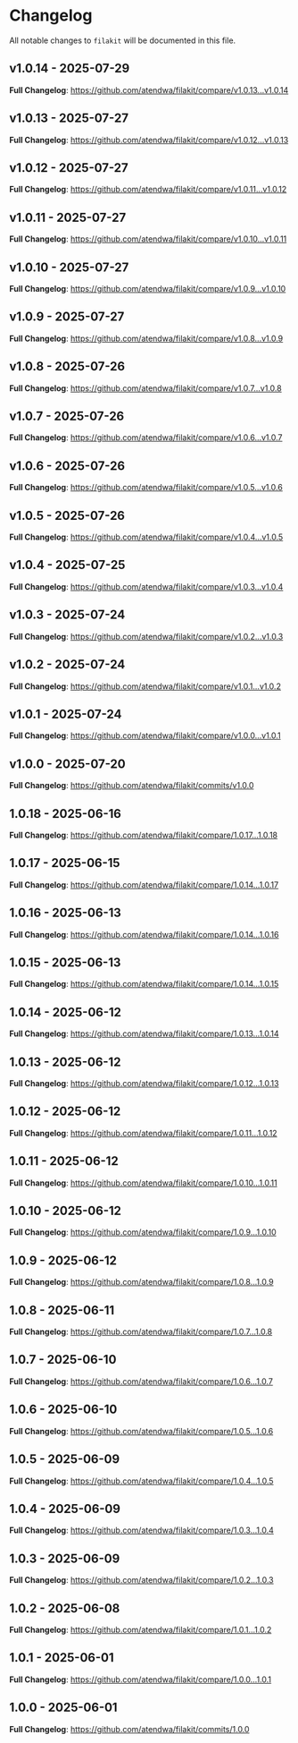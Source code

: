 # Changelog

All notable changes to `filakit` will be documented in this file.

## v1.0.14 - 2025-07-29

**Full Changelog**: https://github.com/atendwa/filakit/compare/v1.0.13...v1.0.14

## v1.0.13 - 2025-07-27

**Full Changelog**: https://github.com/atendwa/filakit/compare/v1.0.12...v1.0.13

## v1.0.12 - 2025-07-27

**Full Changelog**: https://github.com/atendwa/filakit/compare/v1.0.11...v1.0.12

## v1.0.11 - 2025-07-27

**Full Changelog**: https://github.com/atendwa/filakit/compare/v1.0.10...v1.0.11

## v1.0.10 - 2025-07-27

**Full Changelog**: https://github.com/atendwa/filakit/compare/v1.0.9...v1.0.10

## v1.0.9 - 2025-07-27

**Full Changelog**: https://github.com/atendwa/filakit/compare/v1.0.8...v1.0.9

## v1.0.8 - 2025-07-26

**Full Changelog**: https://github.com/atendwa/filakit/compare/v1.0.7...v1.0.8

## v1.0.7 - 2025-07-26

**Full Changelog**: https://github.com/atendwa/filakit/compare/v1.0.6...v1.0.7

## v1.0.6 - 2025-07-26

**Full Changelog**: https://github.com/atendwa/filakit/compare/v1.0.5...v1.0.6

## v1.0.5 - 2025-07-26

**Full Changelog**: https://github.com/atendwa/filakit/compare/v1.0.4...v1.0.5

## v1.0.4 - 2025-07-25

**Full Changelog**: https://github.com/atendwa/filakit/compare/v1.0.3...v1.0.4

## v1.0.3 - 2025-07-24

**Full Changelog**: https://github.com/atendwa/filakit/compare/v1.0.2...v1.0.3

## v1.0.2 - 2025-07-24

**Full Changelog**: https://github.com/atendwa/filakit/compare/v1.0.1...v1.0.2

## v1.0.1 - 2025-07-24

**Full Changelog**: https://github.com/atendwa/filakit/compare/v1.0.0...v1.0.1

## v1.0.0 - 2025-07-20

**Full Changelog**: https://github.com/atendwa/filakit/commits/v1.0.0

## 1.0.18 - 2025-06-16

**Full Changelog**: https://github.com/atendwa/filakit/compare/1.0.17...1.0.18

## 1.0.17 - 2025-06-15

**Full Changelog**: https://github.com/atendwa/filakit/compare/1.0.14...1.0.17

## 1.0.16 - 2025-06-13

**Full Changelog**: https://github.com/atendwa/filakit/compare/1.0.14...1.0.16

## 1.0.15 - 2025-06-13

**Full Changelog**: https://github.com/atendwa/filakit/compare/1.0.14...1.0.15

## 1.0.14 - 2025-06-12

**Full Changelog**: https://github.com/atendwa/filakit/compare/1.0.13...1.0.14

## 1.0.13 - 2025-06-12

**Full Changelog**: https://github.com/atendwa/filakit/compare/1.0.12...1.0.13

## 1.0.12 - 2025-06-12

**Full Changelog**: https://github.com/atendwa/filakit/compare/1.0.11...1.0.12

## 1.0.11 - 2025-06-12

**Full Changelog**: https://github.com/atendwa/filakit/compare/1.0.10...1.0.11

## 1.0.10 - 2025-06-12

**Full Changelog**: https://github.com/atendwa/filakit/compare/1.0.9...1.0.10

## 1.0.9 - 2025-06-12

**Full Changelog**: https://github.com/atendwa/filakit/compare/1.0.8...1.0.9

## 1.0.8 - 2025-06-11

**Full Changelog**: https://github.com/atendwa/filakit/compare/1.0.7...1.0.8

## 1.0.7 - 2025-06-10

**Full Changelog**: https://github.com/atendwa/filakit/compare/1.0.6...1.0.7

## 1.0.6 - 2025-06-10

**Full Changelog**: https://github.com/atendwa/filakit/compare/1.0.5...1.0.6

## 1.0.5 - 2025-06-09

**Full Changelog**: https://github.com/atendwa/filakit/compare/1.0.4...1.0.5

## 1.0.4 - 2025-06-09

**Full Changelog**: https://github.com/atendwa/filakit/compare/1.0.3...1.0.4

## 1.0.3 - 2025-06-09

**Full Changelog**: https://github.com/atendwa/filakit/compare/1.0.2...1.0.3

## 1.0.2 - 2025-06-08

**Full Changelog**: https://github.com/atendwa/filakit/compare/1.0.1...1.0.2

## 1.0.1 - 2025-06-01

**Full Changelog**: https://github.com/atendwa/filakit/compare/1.0.0...1.0.1

## 1.0.0 - 2025-06-01

**Full Changelog**: https://github.com/atendwa/filakit/commits/1.0.0
